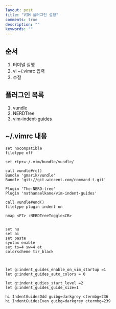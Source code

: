 ```yaml
---
layout: post
title: "VIM 플러그인 설정"
comments: true
description: ""
keywords: ""
---
```



## 순서

1. 터미널 실행
2. vi ~/.vimrc 입력
3. 수정

<div class='divider'></div>

## 플러그인 목록

1. vundle
2. NERDTree
3. vim-indent-guides


## ~/.vimrc 내용 

```
set nocompatible
filetype off

set rtp+=~/.vim/bundle/vundle/

call vundle#rc()
Bundle 'gmarik/vundle'
Bundle 'git://git.wincent.com/command-t.git'

Plugin 'The-NERD-tree'
Plugin 'nathanaelkane/vim-indent-guides'

call vundle#end()
filetype plugin indent on

nmap <F7> :NERDTreeToggle<CR>


set nu
set ai
set paste
syntax enable
set ts=4 sw=4 et
colorscheme tir_black



let g:indent_guides_enable_on_vim_startup =1
let g:indent_guides_auto_colors = 0

let g:indent_gudies_start_level =2
let g:indent_guides_guide_size=1

hi IndentGuidesOdd guibg=darkgrey ctermbg=236
hi IndentGuidesEven guibg=darkgrey ctermbg=239

```
